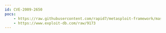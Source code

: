 ```yaml
---
id: CVE-2009-2650
pocs:
    - https://raw.githubusercontent.com/rapid7/metasploit-framework/master/modules/exploits/windows/fileformat/mediajukebox.rb
    - https://www.exploit-db.com/raw/9173
---
```


